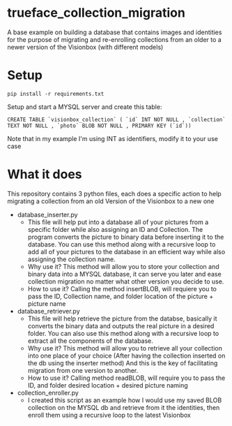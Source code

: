 # trueface_collection_migration
A base example on building a database that contains images and identities for the purpose of migrating and re-enrolling collections from an older to a newer version of the Visionbox (with different models)

# Setup
```
pip install -r requirements.txt
```
Setup and start a MYSQL server and create this table:
```
CREATE TABLE `visionbox_collection` ( `id` INT NOT NULL , `collection` TEXT NOT NULL , `photo` BLOB NOT NULL , PRIMARY KEY (`id`))
```
Note that in my example I'm using INT as identifiers, modify it to your use case

# What it does
This repository contains 3 python files, each does a specific action to help migrating a collection from an old Version of the Visionbox to a new one
* database_inserter.py
  * This file will help put into a database all of your pictures from a specific folder while also assigning an ID and Collection. The program converts the picture to binary data before inserting it to the database. You can use this method along with a recursive loop to add all of your pictures to the database in an efficient way while also assigning the collection name.
  * Why use it? This method will allow you to store your collection and binary data into a MYSQL database, it can serve you later and ease collection migration no matter what other version you decide to use.
  * How to use it? Calling the method insertBLOB, will requiere you to pass the ID, Collection name, and folder location of the picture + picture name
* database_retriever.py
  * This file will help retrieve the picture from the databse, basically it converts the binary data and outputs the real picture in a desired folder. You can also use this method along with a recursive loop to extract all the components of the database.
  * Why use it? This method will allow you to retrieve all your collection into one place of your choice (After having the collection inserted on the db using the inserter method) And this is the key of facilitating migration from one version to another.
  * How to use it? Calling method readBLOB, will require you to pass the ID, and folder desired location + desired picture naming
* collection_enroller.py
  * I created this script as an example how I would use my saved BLOB collection on the MYSQL db and retrieve from it the identities, then enroll them using a recursive loop to the latest Visionbox

